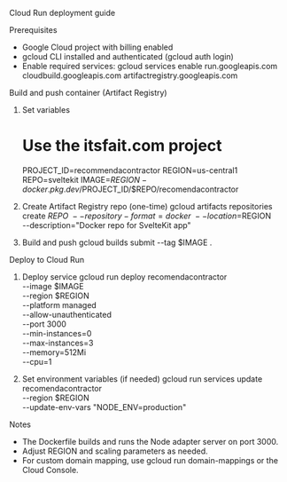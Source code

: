 Cloud Run deployment guide

Prerequisites
- Google Cloud project with billing enabled
- gcloud CLI installed and authenticated (gcloud auth login)
- Enable required services:
  gcloud services enable run.googleapis.com cloudbuild.googleapis.com artifactregistry.googleapis.com

Build and push container (Artifact Registry)
1. Set variables
   # Use the itsfait.com project
   PROJECT_ID=recommendacontractor
   REGION=us-central1
   REPO=sveltekit
   IMAGE=$REGION-docker.pkg.dev/$PROJECT_ID/$REPO/recomendacontractor

2. Create Artifact Registry repo (one-time)
   gcloud artifacts repositories create $REPO \
     --repository-format=docker \
     --location=$REGION \
     --description="Docker repo for SvelteKit app"

3. Build and push
   gcloud builds submit --tag $IMAGE .

Deploy to Cloud Run
1. Deploy service
   gcloud run deploy recomendacontractor \
     --image $IMAGE \
     --region $REGION \
     --platform managed \
     --allow-unauthenticated \
     --port 3000 \
     --min-instances=0 \
     --max-instances=3 \
     --memory=512Mi \
     --cpu=1

2. Set environment variables (if needed)
   gcloud run services update recomendacontractor \
     --region $REGION \
     --update-env-vars "NODE_ENV=production"

Notes
- The Dockerfile builds and runs the Node adapter server on port 3000.
- Adjust REGION and scaling parameters as needed.
- For custom domain mapping, use gcloud run domain-mappings or the Cloud Console.

